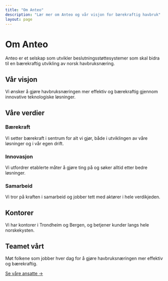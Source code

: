 ```yaml
---
title: "Om Anteo"
description: "Lær mer om Anteo og vår visjon for bærekraftig havbruk"
layout: page
---
```


# Om Anteo

Anteo er et selskap som utvikler beslutningsstøttesystemer som skal bidra til en bærekraftig utvikling av norsk havbruksnæring.

## Vår visjon

Vi ønsker å gjøre havbruksnæringen mer effektiv og bærekraftig gjennom innovative teknologiske løsninger.

## Våre verdier

### Bærekraft
Vi setter bærekraft i sentrum for alt vi gjør, både i utviklingen av våre løsninger og i vår egen drift.

### Innovasjon
Vi utfordrer etablerte måter å gjøre ting på og søker alltid etter bedre løsninger.

### Samarbeid
Vi tror på kraften i samarbeid og jobber tett med aktører i hele verdikjeden.

## Kontorer

Vi har kontorer i Trondheim og Bergen, og betjener kunder langs hele norskekysten.

## Teamet vårt

Møt folkene som jobber hver dag for å gjøre havbruksnæringen mer effektiv og bærekraftig.

[Se våre ansatte →](/team/)
